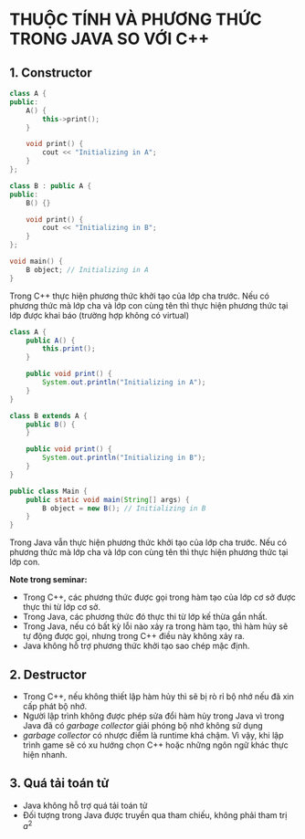 # THUỘC TÍNH VÀ PHƯƠNG THỨC TRONG JAVA SO VỚI C++
## 1. Constructor
```C++
class A {
public:
    A() {
        this->print();
    }

    void print() {
        cout << "Initializing in A";
    }
};

class B : public A {
public:
    B() {}

    void print() {
        cout << "Initializing in B";
    }
};

void main() {
    B object; // Initializing in A
}
```
Trong C++ thực hiện phương thức khởi tạo của lớp cha trước. Nếu có phương thức mà lớp cha và lớp con cùng tên thì thực hiện phương thức tại lớp được khai báo (trường hợp không có virtual)

```java
class A {
    public A() {
        this.print();
    }

    public void print() {
        System.out.println("Initializing in A");
    }
}

class B extends A {
    public B() {
    }

    public void print() {
        System.out.println("Initializing in B");
    }
}

public class Main {
    public static void main(String[] args) {
        B object = new B(); // Initializing in B
    }
}
```

Trong Java vẫn thực hiện phương thức khởi tạo của lớp cha trước. Nếu có phương thức mà lớp cha và lớp con cùng tên thì thực hiện phương thức tại lớp con. 

**Note trong seminar:**
- Trong C++, các phương thức được gọi trong hàm tạo của lớp cơ sở được thực thi từ lớp cơ sở.
- Trong Java, các phương thức đó thực thi từ lớp kế thừa gần nhất.
- Trong Java, nếu có bất kỳ lỗi nào xảy ra trong hàm tạo, thì hàm hủy sẽ tự động được gọi, nhưng trong C++ điều này không xảy ra.
- Java không hỗ trợ phương thức khởi tạo sao chép mặc định.

## 2. Destructor
- Trong C++, nếu không thiết lập hàm hủy thì sẽ bị rò rỉ bộ nhớ nếu đã xin cấp phát bộ nhớ.
- Người lập trình không được phép sửa đổi hàm hủy trong Java vì trong Java đã có *garbage collector* giải phóng bộ nhớ không sử dụng
- *garbage collector* có nhược điểm là runtime khá chậm. Vì vậy, khi lập trình game sẽ có xu hướng chọn C++ hoặc những ngôn ngữ khác thực hiện nhanh.

## 3. Quá tải toán tử
- Java không hỗ trợ quá tải toán tử
- Đối tượng trong Java được truyền qua tham chiếu, không phải tham trị
$a^2$
